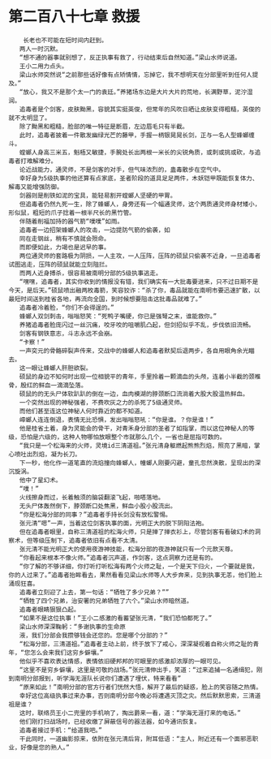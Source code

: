 # 第二百八十七章 救援
        长老也不可能在短时间内赶到。
       两人一时沉默。
       “想不通的器事就别想了，反正执事有救了，行动结束后自然知道。”梁山水师说道。
       王小二用力点头。
       梁山水师突然说“之前那些话好像有点矫情情，忘掉它，我不想明天在分部里听到任何人提及。”
       “放心，我又不是那个太一门的袁廷。”养猪场东边是大片大片的荒地，长满野草，泥泞湿润。
       追毒者是个剑客，皮肤黝黑，容貌其实挺英俊，但常年的风吹日晒让皮肤变得粗糙，英俊的就不太明显了。
       除了黝黑和粗糙，脸部的唯一特征是断眉，左边眉毛只有半截。
       此时，追毒者披着一件散发幽绿光芒的藤甲，手握一柄银晃晃长剑，正与一名人型蜂螂缠斗。
       螳螂人身高三米五，魁梧又敏捷，手腕处长出两根一米长的尖锐角质，或刺或挑或砍，与追毒者打难解难分。
       论近战能力，通灵师，不是剑客的对手，但气味浓烈的，蛊毒散步在空气中。
       幸好身为5级执事的他还算有点家底，圣者阶段的道具足足两件，木妖铠甲既能恢复体力、解毒又能增强防御。
       剑器则是削铁如泥的宝具，能轻易割开螳螂人坚硬的甲胃。
       但追毒者仍然九死一生，除了蜂螂人，身旁还有一个幅通灵师，这个两质通灵师身材矮小，形似鼠，粗短的爪子捻着一根半尺长的黑竹管。
       伴随着削福加持的器气箭“噗噗”如雨。
       追毒者一边招架蜂螂人的攻击，一边提防气箭的偷袭，如
       同在走钢丝，稍有不慎就会殒命。
       而即便如此，力竭也是迟早的事。
       两位通灵师的套路极为阴损，一人主攻，一人压阵，压阵的硕鼠只偷袭不近身，一旦追毒者试图逃走，压阵的硕鼠就能立刻阻拦。
       而两人近身搏杀，很容易被南明分部的5级执事逃走。
       “嘿嘿，追毒者，其实你收到的情报没有错，我们确实有一大批毒要进来，只不过日期不是今天，是后天。”硕鼠喷出融两枚毒箭，笑容狡诈：“杀了你，毒品就能在南明市要迅速扩散，以最短时间送到桂省各地，再流向全国，到时候想要阻击这批毒品就难了。”
       追毒者冷着脸，“你们不会得逞的。”
       蜂螂人双剑刺击，嗡嗡怒笑：“死鸭子嘴硬，你已是强弩之末，谁能救你。”
       养猪追毒者脸庞闪过一丝沉痛，咬牙咬的咀嚼肌凸起，但剑招似乎不乱，步伐依旧流畅。
       剑客有钢铁意志，斗志永远不会崩。
       “卡察！”
       一声突元的骨骼碎裂声传来，交战中的蜂螂人和追毒者默契后退两步，各自用眼角余光瞄去。
       这一眼让蜂螂人肝胆欲裂。
       硕鼠的身边不知何时出现一位相貌平的青年，手里拎着一颗滴血的头颅，连着小半截的颈椎骨，殷红的鲜血一滴滴坠落。
       硕鼠的的无头尸体软趴趴的倒在一边，血肉模湖的脖颈断口流淌着大股大股温热鲜血。
       一个突然出现的神秘强者，不费吹灰之力的杀死了5级通灵师。
       而他们甚至连这位神秘人何时靠近的都不知道。
       嶂螂人连连倒退，表情无比恐惧，发出嗡嗡怒吼：“你是谁。？你是谁！”
       他是桂省土着，身为灵能会的骨干，对青禾身分部的圣者了如指掌，而以这位神秘人的等级，恐怕是六级的，这种人物哪怕放眼整个市就那么几个，一省也是屈指可数的。
       “我只是一个松海来的火师，灵境id三清道祖。”张元清身躯燃起熊熊烈焰，照亮了黑暗，掌心喷吐出烈焰，凝为长刀。
       下一秒，他化作一道笔直的流焰撞向蜂螂人，幢螂人刚要闪避，童孔忽然涣散，呈现出的深沉旋涡。
       他中了星幻术。
       “噗！”
       火线擦身而过，长着触须的脑袋翻滚飞起，啪嗒落地。
       无头尸体轰然倒下，脖颈断口处焦黑，鲜血小股小股流出。
       “你是松海分部的同事？”追毒者手持长剑没有放松警惕。
       张元清“嗯”一声，当着这位剑客执事的面，光明正大的脱下阴阳法袍。
       但在追毒者眼里，自称三清道祖的松海火师，只是掸了掸衣衫上，尽管剑客有看破幻术的洞察术，但等级压制下，追毒者依旧有点看不太清。
       张元清不能光明正大的使用夜游神技能，松海分部的夜游神就只有一个元款天尊。
       “你看起来根本不像火师。”追毒者沉声道，作剑客，这点洞察力还是有的。
       “你了解的不够详细，你打听打听松海有两个火师之耻，一个是天下归火，一个要就是我，你的人过来了。”追毒者抬眸看去，果然看看见梁山水师等人大步奔来，见到执事无恙，他们脸上涌现狂喜。
       追毒者立刻迎了上去，第一句话：“牺牲了多少兄弟？””
       “牺牲了四个兄弟，治安署的兄弟牺牲了六个。”梁山水师暗然道。
       追毒者眼睛狠狠凸起。
       “如果不是这位执事！”王小二感激的看蓄望张元清，“我们恐怕都死了。”
       梁山水师深深鞠躬：“多谢执事的生命原
       液，我们分部会我攒够钱会还您的。您是哪个分部的？”
       “松海分部，三清道祖。”追毒者主动上前，终于放下了戒心，深深凝视着自称火师之耻的青年，“您怎么会来我们这穷乡僻壤。”
       他似乎不喜欢表达情感，表情依旧硬邦邦的可眼里的感激却浓厚的一眼可见。
       “这里不是穷乡僻壤，这里是可敬的战场。”张元清伸出手，笑道：“过来追捕一名通缉犯，刚到南明分部报到，听学海无涯队长说你们遭遇了埋伏，特来看看”
       “原来如此！”南明分部的官方行者们恍然大悟，解开了最后的疑惑，脸上的笑容随之热情。
       幸好这位高级执事过来办事，否则南明分部今晚必将遭遇灭顶之灾。然后默默思索，三清道祖是谁？
       这时，联络员王小二兜里的手机响了，掏出爵来一看，道：“学海无涯打来的电话。”
       他们刚打扫战场时，已经收缴了屏蔽信号的器法器，如今通讯恢复。
       追毒者接过手机：“给道我吧。”
       干此同时，一道幽影掠来，依附在张元清后背，附耳低语：“主人，附近还有一个面邪恶职业，好像是您的熟人。”